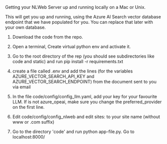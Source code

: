 
Getting your NLWeb Server up and running locally on a Mac or Unix.

This will get you up and running, using the Azure AI Search vector database endpoint
that we have populated for you. You can replace that later with your own database.

1. Download the code from the repo.

2. Open a terminal, Create virtual python env and activate it.

3. Go to the root directory of the rep (you should see subdirectories like code and static) and
run pip install -r requirements.txt

4. create a file called .env and add the lines (for the variables AZURE_VECTOR_SEARCH_API_KEY
and AZURE_VECTOR_SEARCH_ENDPOINT) from the document sent to you via email

5. In the file code/config/config_llm.yaml, add your key for your favourite LLM. If is not azure_opeai, make sure you change the preferred_provider on the first line.

6. Edit code/config/config_nlweb and edit sites: to your site name (without www or .com suffix)

6. Go to the directory 'code' and run python app-file.py. Go to localhost:8000/


